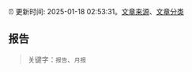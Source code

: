 :alarm_clock: 更新时间: 2025-01-18 02:53:31。[文章来源](/README.md)、[文章分类](/TAGS.md)

## 报告


> 关键字：`报告`、`月报`



